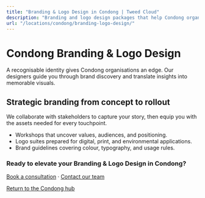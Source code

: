 ```yaml
---
title: "Branding & Logo Design in Condong | Tweed Cloud"
description: "Branding and logo design packages that help Condong organisations stand out."
url: "/locations/condong/branding-logo-design/"
---
```


# Condong Branding & Logo Design

A recognisable identity gives Condong organisations an edge. Our designers guide you through brand discovery and translate insights into memorable visuals.

## Strategic branding from concept to rollout

We collaborate with stakeholders to capture your story, then equip you with the assets needed for every touchpoint.

- Workshops that uncover values, audiences, and positioning.
- Logo suites prepared for digital, print, and environmental applications.
- Brand guidelines covering colour, typography, and usage rules.

### Ready to elevate your Branding & Logo Design in Condong?

[Book a consultation](/consultation/) · [Contact our team](/contact/)

[Return to the Condong hub](/locations/condong/)
